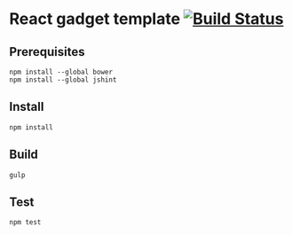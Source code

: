 # React gadget template [![Build Status](https://travis-ci.org/possibilities/react-gadget-template.svg?branch=master)](https://travis-ci.org/possibilities/react-gadget-template)

## Prerequisites

```
npm install --global bower
npm install --global jshint
```

## Install

```
npm install
```

## Build

```
gulp
```

## Test

```
npm test
```
